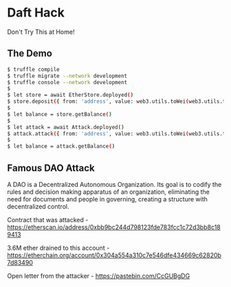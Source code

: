 # Daft Hack

Don't Try This at Home!

## The Demo

```sh
$ truffle compile
$ truffle migrate --network development
$ truffle console --network development
$
$ let store = await EtherStore.deployed()
$ store.deposit({ from: 'address', value: web3.utils.toWei(web3.utils.toBN(1), "ether") })
$
$ let balance = store.getBalance()
$
$ let attack = await Attack.deployed()
$ attack.attack({ from: 'address', value: web3.utils.toWei(web3.utils.toBN(1), "ether") })
$
$ let balance = attack.getBalance()
```

## Famous DAO Attack

A DAO is a Decentralized Autonomous Organization. Its goal is to codify the rules and decision making apparatus of an organization, eliminating the need for documents and people in governing, creating a structure with decentralized control.

Contract that was attacked - https://etherscan.io/address/0xbb9bc244d798123fde783fcc1c72d3bb8c189413

3.6M ether drained to this account - https://etherchain.org/account/0x304a554a310c7e546dfe434669c62820b7d83490

Open letter from the attacker - https://pastebin.com/CcGUBgDG
